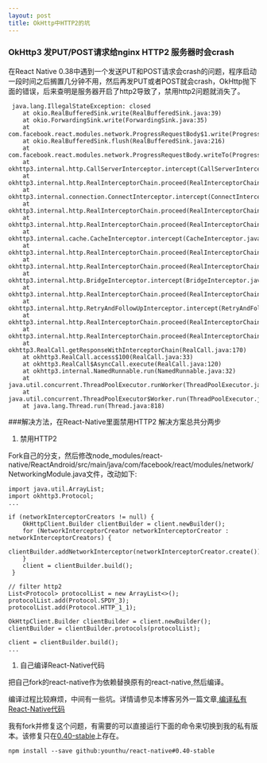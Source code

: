 ```yaml
---
layout: post
title: OkHttp中HTTP2的坑
---
```


### OkHttp3 发PUT/POST请求给nginx HTTP2 服务器时会crash

在React Native 0.38中遇到一个发送PUT和POST请求会crash的问题，程序启动一段时间之后搁置几分钟不用，然后再发PUT或者POST就会crash，OkHttp抛下面的错误，后来查明是服务器开启了http2导致了，禁用http2问题就消失了。

~~~
 java.lang.IllegalStateException: closed
 	at okio.RealBufferedSink.write(RealBufferedSink.java:39)
 	at okio.ForwardingSink.write(ForwardingSink.java:35)
 	at com.facebook.react.modules.network.ProgressRequestBody$1.write(ProgressRequestBody.java:58)
 	at okio.RealBufferedSink.flush(RealBufferedSink.java:216)
 	at com.facebook.react.modules.network.ProgressRequestBody.writeTo(ProgressRequestBody.java:48)
 	at okhttp3.internal.http.CallServerInterceptor.intercept(CallServerInterceptor.java:47)
 	at okhttp3.internal.http.RealInterceptorChain.proceed(RealInterceptorChain.java:92)
 	at okhttp3.internal.connection.ConnectInterceptor.intercept(ConnectInterceptor.java:45)
 	at okhttp3.internal.http.RealInterceptorChain.proceed(RealInterceptorChain.java:92)
 	at okhttp3.internal.http.RealInterceptorChain.proceed(RealInterceptorChain.java:67)
 	at okhttp3.internal.cache.CacheInterceptor.intercept(CacheInterceptor.java:109)
 	at okhttp3.internal.http.RealInterceptorChain.proceed(RealInterceptorChain.java:92)
 	at okhttp3.internal.http.RealInterceptorChain.proceed(RealInterceptorChain.java:67)
 	at okhttp3.internal.http.BridgeInterceptor.intercept(BridgeInterceptor.java:93)
 	at okhttp3.internal.http.RealInterceptorChain.proceed(RealInterceptorChain.java:92)
 	at okhttp3.internal.http.RetryAndFollowUpInterceptor.intercept(RetryAndFollowUpInterceptor.java:124)
 	at okhttp3.internal.http.RealInterceptorChain.proceed(RealInterceptorChain.java:92)
 	at okhttp3.internal.http.RealInterceptorChain.proceed(RealInterceptorChain.java:67)
 	at okhttp3.RealCall.getResponseWithInterceptorChain(RealCall.java:170)
 	at okhttp3.RealCall.access$100(RealCall.java:33)
 	at okhttp3.RealCall$AsyncCall.execute(RealCall.java:120)
 	at okhttp3.internal.NamedRunnable.run(NamedRunnable.java:32)
 	at java.util.concurrent.ThreadPoolExecutor.runWorker(ThreadPoolExecutor.java:1112)
 	at java.util.concurrent.ThreadPoolExecutor$Worker.run(ThreadPoolExecutor.java:587)
 	at java.lang.Thread.run(Thread.java:818)
~~~

###解决方法，在React-Native里面禁用HTTP2
解决方案总共分两步

1. 禁用HTTP2
  
  Fork自己的分支，然后修改node_modules/react-native/ReactAndroid/src/main/java/com/facebook/react/modules/network/NetworkingModule.java文件，改动如下:

~~~	
import java.util.ArrayList;
import okhttp3.Protocol;
...

if (networkInterceptorCreators != null) {
    OkHttpClient.Builder clientBuilder = client.newBuilder();
    for (NetworkInterceptorCreator networkInterceptorCreator : networkInterceptorCreators) {
    	clientBuilder.addNetworkInterceptor(networkInterceptorCreator.create());
    }
    client = clientBuilder.build();
 }

// filter http2
List<Protocol> protocolList = new ArrayList<>();
protocolList.add(Protocol.SPDY_3);
protocolList.add(Protocol.HTTP_1_1);

OkHttpClient.Builder clientBuilder = client.newBuilder();
clientBuilder = clientBuilder.protocols(protocolList);

client = clientBuilder.build();
...
~~~

1. 自己编译React-Native代码

  把自己fork的react-native作为依赖替换原有的react-native,然后编译。

编译过程比较麻烦，中间有一些坑。详情请参见本博客另外一篇文章,[编译私有React-Native代码](2016-12-04-编译私有React-Native代码)


我有fork并修复这个问题，有需要的可以直接运行下面的命令来切换到我的私有版本。该修复只在[0.40-stable](https://github.com/younthu/react-native/tree/0.40-stable)上存在。

~~~
npm install --save github:younthu/react-native#0.40-stable
~~~

